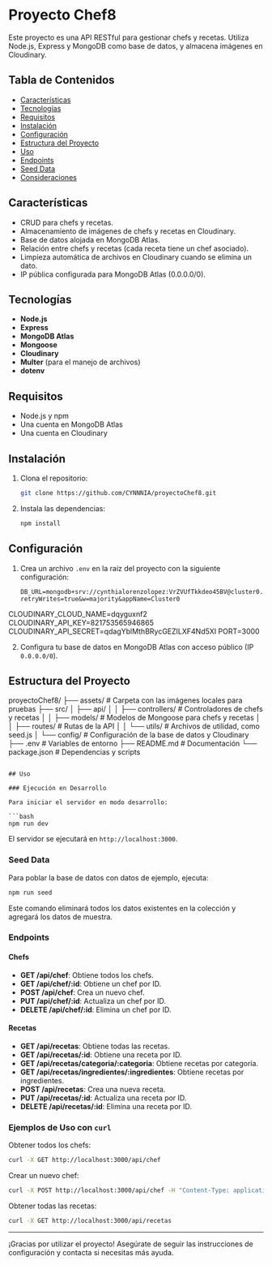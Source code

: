 # Proyecto Chef8

Este proyecto es una API RESTful para gestionar chefs y recetas. Utiliza Node.js, Express y MongoDB como base de datos, y almacena imágenes en Cloudinary.

## Tabla de Contenidos

- [Características](#características)
- [Tecnologías](#tecnologías)
- [Requisitos](#requisitos)
- [Instalación](#instalación)
- [Configuración](#configuración)
- [Estructura del Proyecto](#estructura-del-proyecto)
- [Uso](#uso)
- [Endpoints](#endpoints)
- [Seed Data](#seed-data)
- [Consideraciones](#consideraciones)

## Características

- CRUD para chefs y recetas.
- Almacenamiento de imágenes de chefs y recetas en Cloudinary.
- Base de datos alojada en MongoDB Atlas.
- Relación entre chefs y recetas (cada receta tiene un chef asociado).
- Limpieza automática de archivos en Cloudinary cuando se elimina un dato.
- IP pública configurada para MongoDB Atlas (0.0.0.0/0).

## Tecnologías

- **Node.js**
- **Express**
- **MongoDB Atlas**
- **Mongoose**
- **Cloudinary**
- **Multer** (para el manejo de archivos)
- **dotenv**

## Requisitos

- Node.js y npm
- Una cuenta en MongoDB Atlas
- Una cuenta en Cloudinary

## Instalación

1. Clona el repositorio:

   ```bash
   git clone https://github.com/CYNNNIA/proyectoChef8.git
   ```

2. Instala las dependencias:

   ```bash
   npm install
   ```

## Configuración

1. Crea un archivo `.env` en la raíz del proyecto con la siguiente configuración:

   ```env
   DB_URL=mongodb+srv://cynthialorenzolopez:VrZVUfTkkdeo45BV@cluster0.hagak.mongodb.net/?retryWrites=true&w=majority&appName=Cluster0
   ```

CLOUDINARY_CLOUD_NAME=dqyguxnf2
CLOUDINARY_API_KEY=821753565946865
CLOUDINARY_API_SECRET=qdagYblMthBRycGEZILXF4Nd5XI
PORT=3000

2. Configura tu base de datos en MongoDB Atlas con acceso público (IP `0.0.0.0/0`).

## Estructura del Proyecto

proyectoChef8/
├── assets/ # Carpeta con las imágenes locales para pruebas
├── src/
│ ├── api/
│ │ ├── controllers/ # Controladores de chefs y recetas
│ │ ├── models/ # Modelos de Mongoose para chefs y recetas
│ │ ├── routes/ # Rutas de la API
│ │ └── utils/ # Archivos de utilidad, como seed.js
│ └── config/ # Configuración de la base de datos y Cloudinary
├── .env # Variables de entorno
├── README.md # Documentación
└── package.json # Dependencias y scripts

````

## Uso

### Ejecución en Desarrollo

Para iniciar el servidor en modo desarrollo:

```bash
npm run dev
````

El servidor se ejecutará en `http://localhost:3000`.

### Seed Data

Para poblar la base de datos con datos de ejemplo, ejecuta:

```bash
npm run seed
```

Este comando eliminará todos los datos existentes en la colección y agregará los datos de muestra.

### Endpoints

#### Chefs

- **GET /api/chef**: Obtiene todos los chefs.
- **GET /api/chef/:id**: Obtiene un chef por ID.
- **POST /api/chef**: Crea un nuevo chef.
- **PUT /api/chef/:id**: Actualiza un chef por ID.
- **DELETE /api/chef/:id**: Elimina un chef por ID.

#### Recetas

- **GET /api/recetas**: Obtiene todas las recetas.
- **GET /api/recetas/:id**: Obtiene una receta por ID.
- **GET /api/recetas/categoria/:categoria**: Obtiene recetas por categoría.
- **GET /api/recetas/ingredientes/:ingredientes**: Obtiene recetas por ingredientes.
- **POST /api/recetas**: Crea una nueva receta.
- **PUT /api/recetas/:id**: Actualiza una receta por ID.
- **DELETE /api/recetas/:id**: Elimina una receta por ID.

### Ejemplos de Uso con `curl`

Obtener todos los chefs:

```bash
curl -X GET http://localhost:3000/api/chef
```

Crear un nuevo chef:

```bash
curl -X POST http://localhost:3000/api/chef -H "Content-Type: application/json" -d '{"nombre":"Gordon Ramsay","experiencia":20}'
```

Obtener todas las recetas:

```bash
curl -X GET http://localhost:3000/api/recetas
```

---

¡Gracias por utilizar el proyecto! Asegúrate de seguir las instrucciones de configuración y contacta si necesitas más ayuda.
